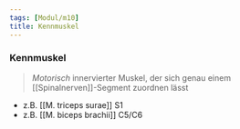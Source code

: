 ```yaml
---
tags: [Modul/m10]
title: Kennmuskel
---
```

### Kennmuskel
> *Motorisch* innervierter Muskel, der sich genau einem [[Spinalnerven]]-Segment zuordnen lässt
- z.B. [[M. triceps surae]] S1
- z.B. [[M. biceps brachii]] C5/C6